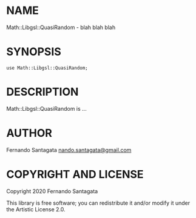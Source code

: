NAME
====

Math::Libgsl::QuasiRandom - blah blah blah

SYNOPSIS
========

```perl6
use Math::Libgsl::QuasiRandom;
```

DESCRIPTION
===========

Math::Libgsl::QuasiRandom is ...

AUTHOR
======

Fernando Santagata <nando.santagata@gmail.com>

COPYRIGHT AND LICENSE
=====================

Copyright 2020 Fernando Santagata

This library is free software; you can redistribute it and/or modify it under the Artistic License 2.0.

